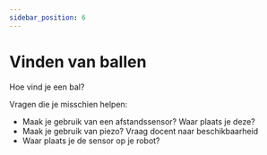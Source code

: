 ```yaml
---
sidebar_position: 6
---
```


# Vinden van ballen
Hoe vind je een bal?

Vragen die je misschien helpen:
- Maak je gebruik van een afstandssensor? Waar plaats je deze?
- Maak je gebruik van piezo? Vraag docent naar beschikbaarheid
- Waar plaats je de sensor op je robot?







